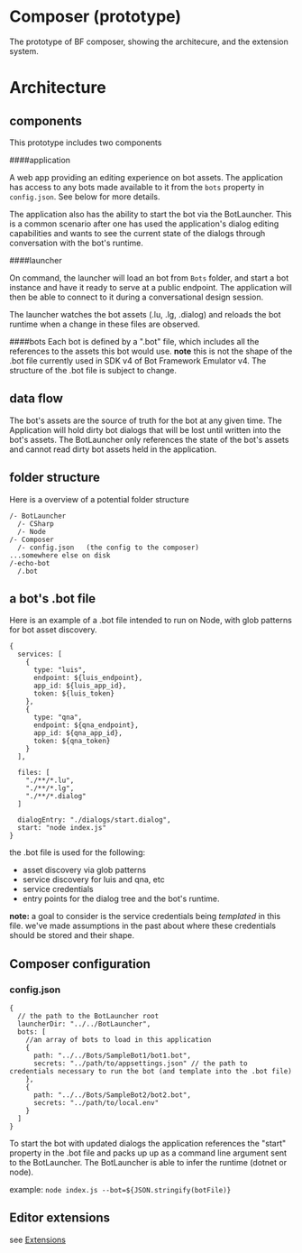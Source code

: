 # Composer (prototype)

The prototype of BF composer, showing the architecure, and the extension system.

# Architecture

## components

This prototype includes two components

####application

  A web app providing an editing experience on bot assets. The application has access to any bots made available to it from the `bots` property in `config.json`. See below for more details.

  The application also has the ability to start the bot via the BotLauncher. This is a common scenario after one has used the application's dialog editing capabilities and wants to see the current state of the dialogs through conversation with the bot's runtime.

####launcher

  On command, the launcher will load an bot from `Bots` folder, and start a bot instance and have it ready to serve at a public endpoint. The application will then be able to connect to it during a conversational design session.

  The launcher watches the bot assets (.lu, .lg, .dialog) and reloads the bot runtime when a change in these files are observed.

####bots
Each bot is defined by a ".bot" file, which includes all the references to the assets this bot would use. **note** this is not the shape of the .bot file currently used in SDK v4 of Bot Framework Emulator v4. The structure of the .bot file is subject to change. 

## data flow

The bot's assets are the source of truth for the bot at any given time. The Application will hold dirty bot dialogs that will be lost until written into the bot's assets. The BotLauncher only references the state of the bot's assets and cannot read dirty bot assets held in the application.

<Needs Image>

## folder structure

Here is a overview of a potential folder structure

    /- BotLauncher
      /- CSharp
      /- Node
    /- Composer
      /- config.json   (the config to the composer)
    ...somewhere else on disk
    /-echo-bot
      /.bot

## a bot's .bot file

Here is an example of a .bot file intended to run on Node, with glob patterns for bot asset discovery.

```
{
  services: [
    {
      type: "luis",
      endpoint: ${luis_endpoint},
      app_id: ${luis_app_id},
      token: ${luis_token} 
    },
    {
      type: "qna",
      endpoint: ${qna_endpoint},
      app_id: ${qna_app_id},
      token: ${qna_token} 
    }
  ],

  files: [
    "./**/*.lu",
    "./**/*.lg",
    "./**/*.dialog"
  ]

  dialogEntry: "./dialogs/start.dialog",
  start: "node index.js"
}
```

the .bot file is used for the following:
- asset discovery via glob patterns
- service discovery for luis and qna, etc
- service credentials
- entry points for the dialog tree and the bot's runtime.

**note:** a goal to consider is the service credentials being *templated* in this file. we've made assumptions in the past about where these credentials should be stored and their shape.

## Composer configuration

### config.json

```
{
  // the path to the BotLauncher root
  launcherDir: "../../BotLauncher",
  bots: [
    //an array of bots to load in this application
    {
      path: "../../Bots/SampleBot1/bot1.bot",
      secrets: "../path/to/appsettings.json" // the path to credentials necessary to run the bot (and template into the .bot file)
    },
    {
      path: "../../Bots/SampleBot2/bot2.bot",
      secrets: "../path/to/local.env"
    }
  ]
}
```

To start the bot with updated dialogs the application references the "start" property in the .bot file and packs up up as a command line argument sent to the BotLauncher. The BotLauncher is able to infer the runtime (dotnet or node).

example: `node index.js --bot=${JSON.stringify(botFile)}`


## Editor extensions

see [Extensions](https://github.com/boydc2014/composer-prototype/blob/master/Composer/README.md#extensions)

